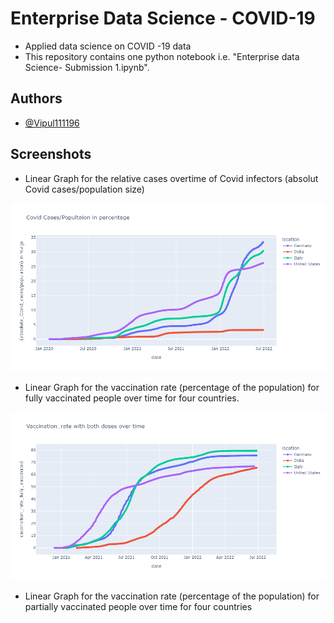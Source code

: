 
# Enterprise Data Science - COVID-19

- Applied data science on COVID -19 data
- This repository contains one python notebook i.e. "Enterprise data Science- Submission 1.ipynb".


## Authors

- [@Vipul111196](https://github.com/Vipul111196)



## Screenshots

- Linear Graph for the relative cases overtime of Covid infectors (absolut Covid cases/population size)

![](https://github.com/Vipul111196/Enterprise-Data-Science---COVID-19/blob/main/Image/1.%20The%20relative%20cases%20overtime%20of%20Covid%20infectors%20absolute%20Covid%20cases%20wrt%20population%20size.png)

- Linear Graph for the vaccination rate (percentage of the population) for fully vaccinated people over time for four countries.

![](https://github.com/Vipul111196/Enterprise-Data-Science---COVID-19/blob/main/Image/2.1%20Vaccination_rate%20with%20both%20doses%20over%20time.png)

- Linear Graph for the vaccination rate (percentage of the population) for partially vaccinated people over time for four countries

![]()

